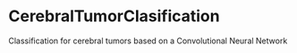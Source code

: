 # CerebralTumorClasification
Classification for cerebral tumors based on a Convolutional Neural Network
